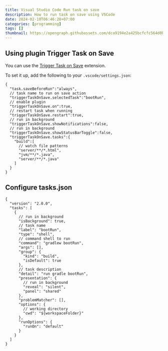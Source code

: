 ```yaml
---
title: Visual Studio Code Run task on save
description: How to run task on save using VSCode
date: 2024-02-10T06:46:28+07:00
categories: [programming]
tags: []
thumbnail: https://opengraph.githubassets.com/dca9194e2a425bcfcfc564d0be67ec03130bba7ea0565d6cde92054ca26827fe/microsoft/vscode/issues/2159
---
```


## Using plugin Trigger Task on Save

You can use the [Trigger Task on Save](https://marketplace.visualstudio.com/items?itemName=Gruntfuggly.triggertaskonsave) extension.

To set it up, add the following to your `.vscode/settings.json`:

```jsonc
{
  "task.saveBeforeRun":"always",
  // task name to run on save action
  "triggerTaskOnSave.selectedTask":"bootRun",
  // enable plugin
  "triggerTaskOnSave.on":true,
  // restart task when running
  "triggerTaskOnSave.restart":true,
  // run in background
  "triggerTaskOnSave.showNotifications":false,
  // run in background
  "triggerTaskOnSave.showStatusBarToggle":false,
  "triggerTaskOnSave.tasks":{
    "build":[
      // watch file patterns
      "server/**/*.html",
      "jvm/**/*.java",
      "server/**/*.java"
    ]
  }
}
```

## Configure tasks.json

```jsonc
{
  "version": "2.0.0",
  "tasks": [
    {
      // run in background
      "isBackground": true,
      // task name
      "label": "bootRun",
      "type": "shell",
      // command shell to run
      "command": "gradlew bootRun",
      "args": [],
      "group": {
        "kind": "build",
        "isDefault": true
      },
      // task description
      "detail": "run gradle bootRun",
      "presentation": {
        // run in background
        "reveal": "silent",
        "panel": "shared"
      },
      "problemMatcher": [],
      "options": {
        // working directory
        "cwd": "${workspaceFolder}"
      },
      "runOptions": {
        "runOn": "default"
      }
    }
  ]
}
```
